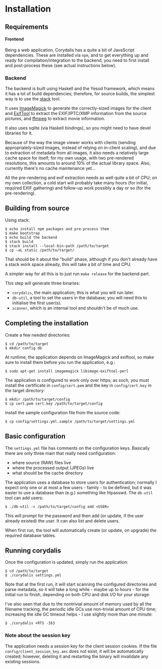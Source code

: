 # Installation

## Requirements

#### Frontend

Being a web application, Corydalis has a quite a bit of JavaScript
dependencies. These are installed via `npm`, and to get everything up
and ready for compilation/integration to the backend, you need to
first install and post-process these (see actual instructions below).

### Backend

The backend is built using Haskell and the Yesod framework, which
means it has a lot of build dependencies; therefore, for source
builds, the simplest way is to use the
[stack](https://docs.haskellstack.org/en/stable/README/) tool.

It uses [ImageMagick](https://www.imagemagick.org/) to generate the
correctly-sized images for the client and
[ExifTool](https://www.sno.phy.queensu.ca/~phil/exiftool/) to extract
the EXIF/IPTC/XMP information from the source pictures, and
[ffmpeg](https://www.ffmpeg.org/) to extract movie information.

It also uses sqlite (via Haskell bindings), so you might need to have
devel libraries for it.

Because of the way the image viewer works with clients (sending
appropriately-sized images, instead of relying on in-client scaling),
and due to extraction of metadata from all images, it also needs a
relatively large cache space for itself; for my own usage, with two
pre-rendered resolutions, this amounts to around 10% of the actual
library space. Also, currently there's no cache maintenance yet…

All the pre-rendering and exif extraction needs as well quite a bit of
CPU; on my own collection, a cold start will probably take many hours
(for initial, required EXIF gathering) and follow-up work possibly a
day or so (for the pre-rendering).


## Building from source

Using stack:

    $ echo install npm packages and pre-process them
    $ make bootstrap
    $ echo build the backend
    $ stack build
    $ stack install --local-bin-path /path/to/target
    $ cp -aL static /path/to/target/

That should be it about the "build" phase, although if you don't
already have a stack work space already, this will take a bit of time
and CPU.

A simpler way for all this is to just run `make release` for the
backend part.

This step will generate three binaries:

- `corydalis`, the main application; this is what you will run later.
- `db-util`, a tool to set the users in the database; you will need
  this to initialise the first user(s).
- `scanner`, which is an internal tool and shouldn't be of much use.

## Completing the installation

Create a few needed directories:

    $ cd /path/to/target
    $ mkdir config db

At runtime, the application depends on ImageMagick and exiftool, so
make sure to install them before you run the application, e.g.:

    $ sudo apt-get install imagemagick libimage-exiftool-perl

The application is configured to work only over https; as such, you
must install the certificate in `config/cert.pem` and the key in
`config/cert.key` in the target directory:

    $ mkdir /path/to/target/config
    $ cp cert.pem cert.key /path/to/target/config

Install the sample configuration file from the source code:

    $ cp config/settings.yml.sample /path/to/target/settings.yml

## Basic configuration

The `settings.yml` file has comments on the configuration
keys. Basically there are only three main that really need
configuration:

- where source (RAW) files live
- where the processed output (JPEGs) live
- what should be the cache directory

The application uses a database to store users for authentication;
normally I expect only one or at most a few users - family - to be
defined, but it was easier to use a database than (e.g.) something
like htpasswd. The `db-util` tool can add users:

    $ ./db-util -c /path/to/target/config add <USER>

This will prompt for the password and then add (or update, if the user
already existed) the user. It can also list and delete users.

When first run, the tool will automatically create (or update, on
upgrade) the required database tables.

## Running corydalis

Once the configuration is updated, simply run the application:

    $ cd /path/to/target
    $ ./corydalis settings.yml

Note that at the first run, it will start scanning the configured
directories and parse metadata, so it will take a long while - maybe
up to hours - for the initial run to finish, depending on both CPU and
disk I/O for your storage.

I've also seen that due to the nontrivial amount of memory used by all
the filename tracking, the periodic idle GCs use non-trivial amount of
CPU time; increasing the idle GC timeout helps - I use slightly more
than one minute:

    $ ./corydalis +RTS -I63

### Note about the session key

The application needs a session key for the client session cookies. If
the file `config/client_session_key.aes` does not exist, it will be
automatically created; however, deleting it and restarting the binary
will invalidate any existing sessions.
